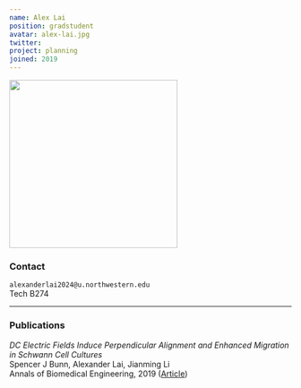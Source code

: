 ```yaml
---
name: Alex Lai
position: gradstudent
avatar: alex-lai.jpg
twitter:
project: planning
joined: 2019
---
```


<img width="300" src="{{site.baseurl}}/images/people/{{page.avatar}}" data-action="zoom">


### Contact

<i class="fa fa-envelope-o"></i>  `alexanderlai2024@u.northwestern.edu`<br>
<i class="fa fa-building"></i> Tech B274 <br>

<hr>

### Publications

_DC Electric Fields Induce Perpendicular Alignment and Enhanced Migration in Schwann Cell Cultures_<br>
Spencer J Bunn, Alexander Lai, Jianming Li<br>
Annals of Biomedical Engineering, 2019 ([Article](https://doi.org/10.1007/s10439-019-02259-4))
